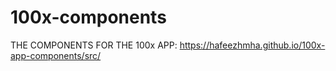 # 100x-components

THE COMPONENTS FOR THE 100x APP:
https://hafeezhmha.github.io/100x-app-components/src/
